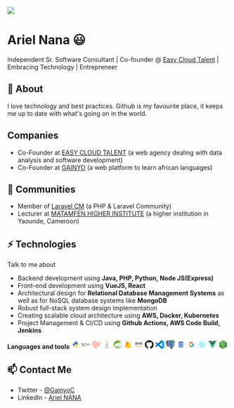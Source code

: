<p>
  <a href="https://www.github.com/ariel996" target="_blank" rel="noreferrer"><img
src="https://img.shields.io/github/followers/ariel996?logo=github&style=for-the-badge&color=0891b2&labelColor=1c1917" /></a>
</p>

# Ariel Nana 😃

Independent Sr. Software Consultant | Co-founder @ [Easy Cloud Talent](https://easycloudtalent.com) | Embracing Technology | Entrepreneer

## 🧐 About 

I love technology and best practices. Github is my favourite place, it keeps me up to date with what's going on in the world.

## Companies

- Co-Founder at [EASY CLOUD TALENT](https://easycloudtalent.com) (a web agency dealing with data analysis and software development)
- Co-Founder at [GAINYO](https://gainyo.com) (a web platform to learn african languages)

## 👯 Communities
- Member of [Laravel CM](https://laravel.cm) (a PHP & Laravel Community)
- Lecturer at [MATAMFEN HIGHER INSTITUTE](https://matamfensup.com) (a higher institution in Yaounde, Cameroon)

## ⚡ Technologies

Talk to me about
- Backend development using **Java, PHP, Python, Node JS(Express)**
- Front-end development using **VueJS, React**
- Architectural design for **Relational Database Management Systems** as well as for NoSQL database systems like **MongoDB**
- Robust full-stack system design implementation
- Creating scalable cloud  architecture using **AWS, Docker, Kubernetes**
- Project Management & CI/CD using **Github Actions, AWS Code Build, Jenkins**

**Languages and tools**
<code><img height="20" src="https://raw.githubusercontent.com/github/explore/5b3600551e122a3277c2c5368af2ad5725ffa9a1/topics/python/python.png"></code>
<code><img height="20" src="https://raw.githubusercontent.com/github/explore/5b3600551e122a3277c2c5368af2ad5725ffa9a1/topics/flask/flask.png"></code>
<code><img height="20" src="https://raw.githubusercontent.com/github/explore/56a826d05cf762b2b50ecbe7d492a839b04f3fbf/topics/laravel/laravel.png"></code>
<code><img height="20" src="https://raw.githubusercontent.com/github/explore/80688e429a7d4ef2fca1e82350fe8e3517d3494d/topics/java/java.png"></code>
<code><img height="20" src="https://raw.githubusercontent.com/github/explore/5b3600551e122a3277c2c5368af2ad5725ffa9a1/topics/spring/spring.png"></code>
<code><img height="20" src="https://raw.githubusercontent.com/github/explore/80688e429a7d4ef2fca1e82350fe8e3517d3494d/topics/firebase/firebase.png"></code>
<code><img height="20" src="https://raw.githubusercontent.com/github/explore/fbceb94436312b6dacde68d122a5b9c7d11f9524/topics/aws/aws.png"></code>
<code><img height="20" src="https://raw.githubusercontent.com/github/explore/89bdd9644f44d1b12180fd512b95574fe4c54617/topics/github-api/github-api.png"></code>
<code><img height="20" src="https://raw.githubusercontent.com/github/explore/80688e429a7d4ef2fca1e82350fe8e3517d3494d/topics/visual-studio-code/visual-studio-code.png"></code>
<code><img height="20" src="https://raw.githubusercontent.com/github/explore/80688e429a7d4ef2fca1e82350fe8e3517d3494d/topics/postgresql/postgresql.png"></code>
<code><img height="20" src="https://raw.githubusercontent.com/github/explore/80688e429a7d4ef2fca1e82350fe8e3517d3494d/topics/sql/sql.png"></code>
<code><img height="20" src="https://raw.githubusercontent.com/github/explore/80688e429a7d4ef2fca1e82350fe8e3517d3494d/topics/google/google.png"></code>
<code><img height="20" src="https://raw.githubusercontent.com/github/explore/80688e429a7d4ef2fca1e82350fe8e3517d3494d/topics/react/react.png"/></code>
<code><img height="20" src="https://raw.githubusercontent.com/github/explore/80688e429a7d4ef2fca1e82350fe8e3517d3494d/topics/vue/vue.png"/></code>
<code><img height="20" src="https://raw.githubusercontent.com/github/explore/80688e429a7d4ef2fca1e82350fe8e3517d3494d/topics/nodejs/nodejs.png"/></code>

## 📫 Contact Me

- Twitter - [@GainyoC](https://twitter.com/GainyoC)
- LinkedIn - [Ariel NANA](https://www.linkedin.com/in/ariel-nana/)
